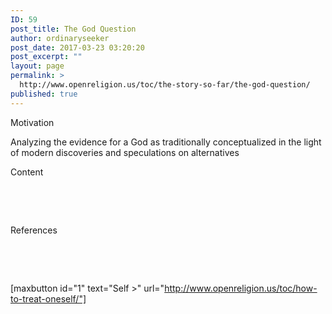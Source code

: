 ```yaml
---
ID: 59
post_title: The God Question
author: ordinaryseeker
post_date: 2017-03-23 03:20:20
post_excerpt: ""
layout: page
permalink: >
  http://www.openreligion.us/toc/the-story-so-far/the-god-question/
published: true
---
```

Motivation

Analyzing the evidence for a God as traditionally conceptualized in the light of modern discoveries and speculations on alternatives

Content

&nbsp;

&nbsp;

References

&nbsp;

&nbsp;

[maxbutton id="1" text="Self &gt;" url="http://www.openreligion.us/toc/how-to-treat-oneself/"]